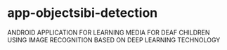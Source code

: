 # app-objectsibi-detection
ANDROID APPLICATION FOR LEARNING MEDIA FOR DEAF CHILDREN USING IMAGE RECOGNITION BASED ON DEEP LEARNING TECHNOLOGY
